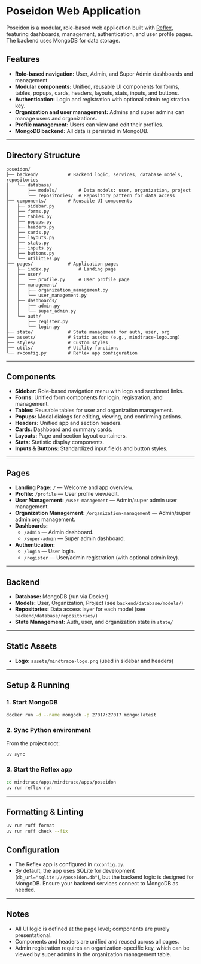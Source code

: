 # Poseidon Web Application

Poseidon is a modular, role-based web application built with [Reflex](https://reflex.dev/), featuring dashboards, management, authentication, and user profile pages. The backend uses MongoDB for data storage.

## Features

- **Role-based navigation:** User, Admin, and Super Admin dashboards and management.
- **Modular components:** Unified, reusable UI components for forms, tables, popups, cards, headers, layouts, stats, inputs, and buttons.
- **Authentication:** Login and registration with optional admin registration key.
- **Organization and user management:** Admins and super admins can manage users and organizations.
- **Profile management:** Users can view and edit their profiles.
- **MongoDB backend:** All data is persisted in MongoDB.

---

## Directory Structure

```
poseidon/
├── backend/           # Backend logic, services, database models, repositories
│   └── database/
│       ├── models/        # Data models: user, organization, project
│       └── repositories/  # Repository pattern for data access
├── components/        # Reusable UI components
│   ├── sidebar.py
│   ├── forms.py
│   ├── tables.py
│   ├── popups.py
│   ├── headers.py
│   ├── cards.py
│   ├── layouts.py
│   ├── stats.py
│   ├── inputs.py
│   ├── buttons.py
│   └── utilities.py
├── pages/             # Application pages
│   ├── index.py           # Landing page
│   ├── user/
│   │   └── profile.py     # User profile page
│   ├── management/
│   │   ├── organization_management.py
│   │   └── user_management.py
│   ├── dashboards/
│   │   ├── admin.py
│   │   └── super_admin.py
│   └── auth/
│       ├── register.py
│       └── login.py
├── state/             # State management for auth, user, org
├── assets/            # Static assets (e.g., mindtrace-logo.png)
├── styles/            # Custom styles
├── utils/             # Utility functions
└── rxconfig.py        # Reflex app configuration
```

---

## Components

- **Sidebar:** Role-based navigation menu with logo and sectioned links.
- **Forms:** Unified form components for login, registration, and management.
- **Tables:** Reusable tables for user and organization management.
- **Popups:** Modal dialogs for editing, viewing, and confirming actions.
- **Headers:** Unified app and section headers.
- **Cards:** Dashboard and summary cards.
- **Layouts:** Page and section layout containers.
- **Stats:** Statistic display components.
- **Inputs & Buttons:** Standardized input fields and button styles.

---

## Pages

- **Landing Page:** `/` — Welcome and app overview.
- **Profile:** `/profile` — User profile view/edit.
- **User Management:** `/user-management` — Admin/super admin user management.
- **Organization Management:** `/organization-management` — Admin/super admin org management.
- **Dashboards:**
  - `/admin` — Admin dashboard.
  - `/super-admin` — Super admin dashboard.
- **Authentication:**
  - `/login` — User login.
  - `/register` — User/admin registration (with optional admin key).

---

## Backend

- **Database:** MongoDB (run via Docker)
- **Models:** User, Organization, Project (see `backend/database/models/`)
- **Repositories:** Data access layer for each model (see `backend/database/repositories/`)
- **State Management:** Auth, user, and organization state in `state/`

---

## Static Assets

- **Logo:** `assets/mindtrace-logo.png` (used in sidebar and headers)

---

## Setup & Running

### 1. Start MongoDB

```bash
docker run -d --name mongodb -p 27017:27017 mongo:latest
```

### 2. Sync Python environment

From the project root:

```bash
uv sync
```

### 3. Start the Reflex app

```bash
cd mindtrace/apps/mindtrace/apps/poseidon
uv run reflex run
```

---

## Formatting & Linting

```bash
uv run ruff format
uv run ruff check --fix
```

## Configuration

- The Reflex app is configured in `rxconfig.py`.
- By default, the app uses SQLite for development (`db_url="sqlite:///poseidon.db"`), but the backend logic is designed for MongoDB. Ensure your backend services connect to MongoDB as needed.

---

## Notes

- All UI logic is defined at the page level; components are purely presentational.
- Components and headers are unified and reused across all pages.
- Admin registration requires an organization-specific key, which can be viewed by super admins in the organization management table. 